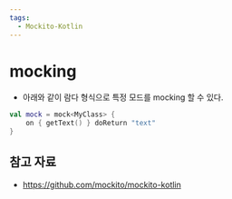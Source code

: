 ```yaml
---
tags:
  - Mockito-Kotlin
---
```

# mocking

- 아래와 같이 람다 형식으로 특정 모드를 mocking 할 수 있다.

```kotlin
val mock = mock<MyClass> {
	on { getText() } doReturn "text"
}
```

## 참고 자료

- https://github.com/mockito/mockito-kotlin